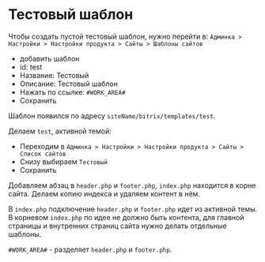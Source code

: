 # Тестовый шаблон
Чтобы создать пустой тестовый шаблон, нужно перейти в: `Админка > Настройки > Настройки продукта > Сайты > Шаблоны сайтов`

- добавить шаблон
- id: test
- Название: Тестовый
- Описание: Тестовый шаблон
- Нажать по ссылке: `#WORK_AREA#`
- Сохранить

Шаблон появился по адресу `siteName/bitrix/templates/test`.

Делаем `test`, активной темой:
- Переходим в `Админка > Настройки > Настройки продукта > Сайты > Список сайтов`
- Снизу выбираем `Тестовый`
- Сохранить

Добавляем абзац в `header.php` и `footer.php`, `index.php` находится в корне сайта. Делаем копию индекса и удаляем контент в нём.

В `index.php` подключение `header.php` и `footer.php` идет из активной темы. В корневом `index.php` по идее не должно быть контента, для главной страницы и внутренних страниц сайта нужно делать отдельные шаблоны.

`#WORK_AREA#` - разделяет `header.php` и `footer.php`.
